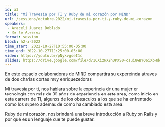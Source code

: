 ```yaml
---
id: a3
title: "Mi Travesía por TI y Ruby de mi corazón por MIND"
url: /sessions/octubre-2022/mi-travesia-por-ti-y-ruby-de-mi-corazon
speakers:
 - Araceli Juarez Doblado
 - Karla Alvarez
format: session
block: h2-a-2022
time_start: 2022-10-27T10:55:00-05:00
time_end: 2022-10-27T11:25:00-05:00
video: https://youtu.be/pNykvgseI1c
slides: https://drive.google.com/file/d/1CXizNX9hUPXS0-csui8GBYO6iXbHddbM/view?usp=sharing
---
```


En este espacio colaboradoras de MIND compartira su expereincia atraves de dos charlas cortas muy enriquezedoras

Mi travesia por ti, nos hablara sobre la experincia de una mujer en tecnología con más de 30 años de experiencia en este area, como inicio en esta carrera de TI, algunos de los obstaculos a los que se ha enfrentado como los supero ademas de como ha cambiado esta area.

Ruby de mi corazón, nos brindará una breve introducción a Ruby on Rails y por qué es un lenguaje que te puede gustar.